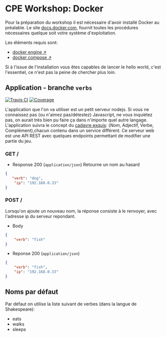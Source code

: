 # CPE Workshop: Docker

Pour la préparation du workshop il est nécessaire d'avoir installé Docker au préalable.
Le site [docs.docker.com](https://docs.docker.com), fournit toutes les procédures nécessaires
quelque soit votre système d'exploitation.

Les éléments requis sont:
* [docker engine :arrow_upper_right:](https://docs.docker.com/engine/installation/) 
* [docker compose :arrow_upper_right:](https://docs.docker.com/compose/install/)

Si à l'issue de l'installation vous êtes capables de lancer le hello world, c'est l'essentiel, ce 
n'est pas la peine de chercher plus loin.

## Application - branche `verbs`

[![Travis CI][travis-badge-url]][travis-url]
[![Coverage][coveralls-badge-url]][coveralls-url]

L'application que l'on va utiliser est un petit serveur nodejs. Si vous ne connaissez pas
(ou n'aimez pas/détestez) Javascript, ne vous inquiétez pas, on aurait très bien pu faire ça dans
n'importe quel autre langage.
L'application suivra le concept du [cadavre exquis][cadavre-exquis-wiki]: (*Nom*, Adjectif, Verbe,
Complément),chacun contenu dans un service différent.
Ce serveur web est une API REST avec quelques endpoints permettant de modifier une partie du jeu.


[cadavre-exquis-wiki]: https://www.wikiwand.com/fr/Cadavre_exquis_(jeu)
[travis-badge-url]: https://api.travis-ci.org/1M0reBug/cpe-ws-docker.svg?branch=verbs
[travis-url]: https://travis-ci.org/1M0reBug/cpe-ws-docker
[coveralls-badge-url]: https://coveralls.io/repos/github/1M0reBug/cpe-ws-docker/badge.svg?branch=verbs
[coveralls-url]: https://coveralls.io/github/1M0reBug/cpe-ws-docker?branch=verbs

### GET /

+ Response 200 (`application/json`)
Retourne un nom au hasard

```json
{
   "verb": "dog",
    "ip": "192.168.0.33"
}
```

### POST /

Lorsqu'on ajoute un nouveau nom, la réponse consiste à le renvoyer, avec l'adresse
ip du serveur repondant.

+ Body
```json
{
    "verb": "fish"
}
```

+ Reponse 200 (`application/json`)
```json
{
    "verb": "fish",
    "ip": "192.168.0.33"
}
```

## Noms par défaut

Par défaut on utilise la liste suivant de verbes (dans la langue de Shakespeare):

+ eats
+ walks
+ sleeps
